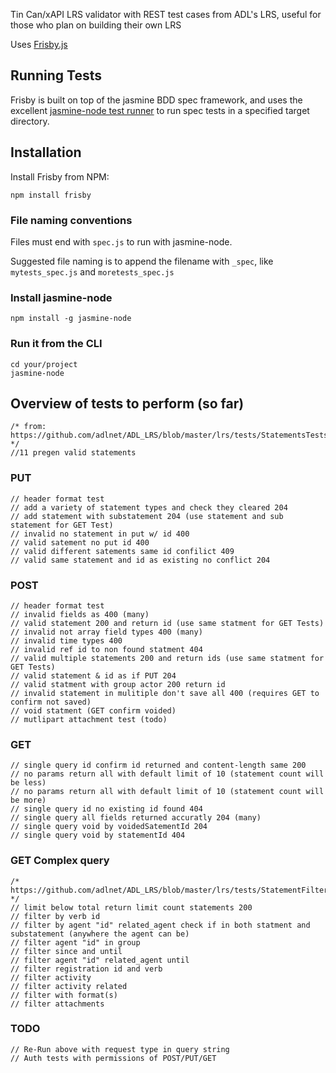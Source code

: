 Tin Can/xAPI LRS validator with REST test cases from ADL's LRS, useful for those who plan on building their own LRS 

Uses [Frisby.js](http://frisbyjs.com/)

## Running Tests

Frisby is built on top of the jasmine BDD spec framework, and uses the excellent [jasmine-node test runner](https://github.com/mhevery/jasmine-node) to run spec tests in a specified target directory.  

## Installation

Install Frisby from NPM:

    npm install frisby
	
### File naming conventions

Files must end with `spec.js` to run with jasmine-node.

Suggested file naming is to append the filename with `_spec`, like `mytests_spec.js` and `moretests_spec.js`

### Install jasmine-node

    npm install -g jasmine-node

### Run it from the CLI

    cd your/project
    jasmine-node 

## Overview of tests to perform (so far)
    /* from: https://github.com/adlnet/ADL_LRS/blob/master/lrs/tests/StatementsTests.py */
    //11 pregen valid statements 

### PUT
    // header format test
    // add a variety of statement types and check they cleared 204
    // add statement with substatement 204 (use statement and sub statement for GET Test)
    // invalid no statement in put w/ id 400
    // valid satement no put id 400
    // valid different satements same id confilict 409
    // valid same statement and id as existing no conflict 204

### POST
    // header format test
    // invalid fields as 400 (many)
    // valid statement 200 and return id (use same statment for GET Tests)
    // invalid not array field types 400 (many)
    // invalid time types 400
    // invalid ref id to non found statment 404
    // valid multiple statements 200 and return ids (use same statment for GET Tests)
    // valid statement & id as if PUT 204
    // valid statment with group actor 200 return id
    // invalid statement in mulitiple don't save all 400 (requires GET to confirm not saved)
    // void statment (GET confirm voided)
    // mutlipart attachment test (todo)

### GET
    // single query id confirm id returned and content-length same 200
    // no params return all with default limit of 10 (statement count will be less)
	// no params return all with default limit of 10 (statement count will be more)
    // single query id no existing id found 404
    // single query all fields returned accuratly 204 (many)
    // single query void by voidedSatementId 204
    // single query void by statementId 404

### GET Complex query
    /* https://github.com/adlnet/ADL_LRS/blob/master/lrs/tests/StatementFilterTests.py */
	// limit below total return limit count statements 200
	// filter by verb id
	// filter by agent "id" related_agent check if in both statment and substatement (anywhere the agent can be)
	// filter agent "id" in group
	// filter since and until
	// filter agent "id" related_agent until
	// filter registration id and verb
	// filter activity
	// filter activity related
	// filter with format(s)
	// filter attachments

### TODO
    // Re-Run above with request type in query string
    // Auth tests with permissions of POST/PUT/GET
